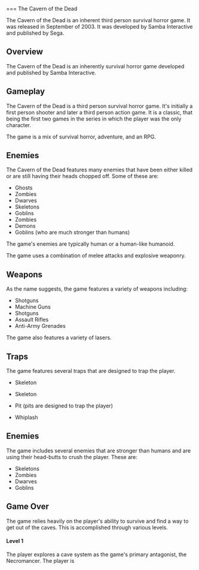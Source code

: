 
===
The Cavern of the Dead

The Cavern of the Dead is an inherent third person survival horror game. It was released in September of 2003. It was developed by Samba Interactive and published by Sega.

## Overview

The Cavern of the Dead is an inherently survival horror game developed and published by Samba Interactive.

## Gameplay

The Cavern of the Dead is a third person survival horror game. It's initially a first person shooter and later a third person action game. It is a classic, that being the first two games in the series in which the player was the only character.

The game is a mix of survival horror, adventure, and an RPG.

## Enemies

The Cavern of the Dead features many enemies that have been either killed or are still having their heads chopped off. Some of these are:

*   Ghosts
*   Zombies
*   Dwarves
*   Skeletons
*   Goblins
*   Zombies
*   Demons
*   Goblins (who are much stronger than humans)

The game's enemies are typically human or a human-like humanoid.

The game uses a combination of melee attacks and explosive weaponry.

## Weapons

As the name suggests, the game features a variety of weapons including:

*   Shotguns
*   Machine Guns
*   Shotguns
*   Assault Rifles
*   Anti-Army Grenades

The game also features a variety of lasers.

## Traps

The game features several traps that are designed to trap the player.

*   Skeleton

*   Skeleton
*   Pit (pits are designed to trap the player)

*   Whiplash

## Enemies

The game includes several enemies that are stronger than humans and are using their head-butts to crush the player. These are:

*   Skeletons
*   Zombies
*   Dwarves
*   Goblins

## Game Over

The game relies heavily on the player's ability to survive and find a way to get out of the caves. This is accomplished through various levels.

#### Level 1

The player explores a cave system as the game's primary antagonist, the Necromancer. The player is
